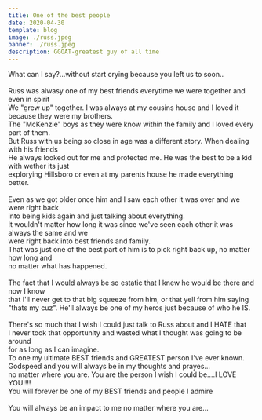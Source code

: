 ```yaml
---
title: One of the best people
date: 2020-04-30
template: blog
image: ./russ.jpeg
banner: ./russ.jpeg
description: GGOAT-greatest guy of all time
---
```


What can I say?...without start crying because you left us to soon..\
<br />
Russ was alwasy one of my best friends everytime we were together and even in spirit\
We "grew up" together.  I was always at my cousins house and I loved it because they were my brothers.\
The "McKenzie" boys as they were know within the family and I loved every part of them.\
But Russ with us being so close in age was a different story. When dealing with his friends\
He always looked out for me and protected me.  He was the best to be a kid with wether its just\
explorying Hillsboro or even at my parents house he made everything better.\
<br />
Even as we got older once him and I saw each other it was over and we were right back\
into being kids again and just talking about everything.\
It wouldn't matter how long it was since we've seen each other it was always the same and we\
were right back into best friends and family.\
That was just one of the best part of him is to pick right back up, no matter how long and\
no matter what has happened.\
<br />
The fact that I would always be so estatic that I knew he would be there and now I know \
that I'll never get to that big squeeze from him, or that yell from him saying \
"thats my cuz".  He'll always be one of my heros just because of who he IS.\
<br />
There's so much that I wish I could just talk to Russ about and I HATE that\
I never took that opportunity and wasted what I thought was going to be around\
for as long as I can imagine.\
To one my ultimate BEST friends and GREATEST person I've ever known.\
Godspeed and you will always be in my thoughts and prayes...\
no matter where you are.  You are the person I wish I could be....I LOVE YOU!!!!\
You will forever be one of my BEST friends and people I admire\
<br />
You will always be an impact to me no matter where you are...